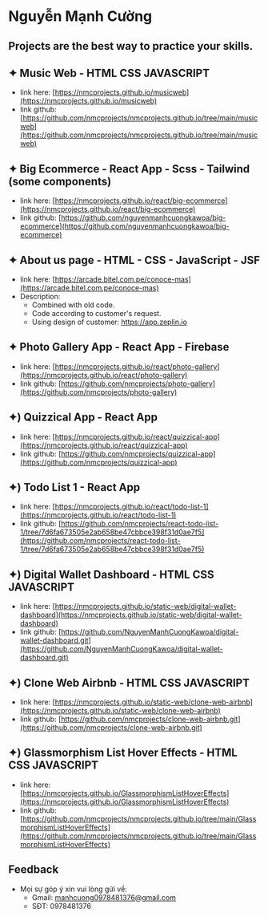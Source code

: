 # Nguyễn Mạnh Cường

## Projects are the best way to practice your skills.

## ✦ Music Web - HTML CSS JAVASCRIPT

- link here: [https://nmcprojects.github.io/musicweb](https://nmcprojects.github.io/musicweb)
- link github: [https://github.com/nmcprojects/nmcprojects.github.io/tree/main/musicweb](https://github.com/nmcprojects/nmcprojects.github.io/tree/main/musicweb)

## ✦ Big Ecommerce - React App - Scss - Tailwind (some components)

- link here: [https://nmcprojects.github.io/react/big-ecommerce](https://nmcprojects.github.io/react/big-ecommerce)
- link github: [https://github.com/nguyenmanhcuongkawoa/big-ecommerce](https://github.com/nguyenmanhcuongkawoa/big-ecommerce)

## ✦ About us page - HTML - CSS - JavaScript - JSF

- link here: [https://arcade.bitel.com.pe/conoce-mas](https://arcade.bitel.com.pe/conoce-mas)
- Description:
  - Combined with old code.
  - Code according to customer's request.
  - Using design of customer: https://app.zeplin.io

## ✦ Photo Gallery App - React App - Firebase

- link here: [https://nmcprojects.github.io/react/photo-gallery](https://nmcprojects.github.io/react/photo-gallery)
- link github: [https://github.com/nmcprojects/photo-gallery](https://github.com/nmcprojects/photo-gallery)

## ✦) Quizzical App - React App

- link here: [https://nmcprojects.github.io/react/quizzical-app](https://nmcprojects.github.io/react/quizzical-app)
- link github: [https://github.com/nmcprojects/quizzical-app](https://github.com/nmcprojects/quizzical-app)

## ✦) Todo List 1 - React App

- link here: [https://nmcprojects.github.io/react/todo-list-1](https://nmcprojects.github.io/react/todo-list-1)
- link github: [https://github.com/nmcprojects/react-todo-list-1/tree/7d6fa673505e2ab658be47cbbce398f31d0ae7f5](https://github.com/nmcprojects/react-todo-list-1/tree/7d6fa673505e2ab658be47cbbce398f31d0ae7f5)

## ✦) Digital Wallet Dashboard - HTML CSS JAVASCRIPT

- link here: [https://nmcprojects.github.io/static-web/digital-wallet-dashboard](https://nmcprojects.github.io/static-web/digital-wallet-dashboard)
- link github: [https://github.com/NguyenManhCuongKawoa/digital-wallet-dashboard.git](https://github.com/NguyenManhCuongKawoa/digital-wallet-dashboard.git)

## ✦) Clone Web Airbnb - HTML CSS JAVASCRIPT

- link here: [https://nmcprojects.github.io/static-web/clone-web-airbnb](https://nmcprojects.github.io/static-web/clone-web-airbnb)
- link github: [https://github.com/nmcprojects/clone-web-airbnb.git](https://github.com/nmcprojects/clone-web-airbnb.git)

## ✦) Glassmorphism List Hover Effects - HTML CSS JAVASCRIPT

- link here: [https://nmcprojects.github.io/GlassmorphismListHoverEffects](https://nmcprojects.github.io/GlassmorphismListHoverEffects)
- link github: [https://github.com/nmcprojects/nmcprojects.github.io/tree/main/GlassmorphismListHoverEffects](https://github.com/nmcprojects/nmcprojects.github.io/tree/main/GlassmorphismListHoverEffects)

## Feedback

- Mọi sự góp ý xin vui lòng gửi về:
  - Gmail: manhcuong0978481376@gmail.com
  - SĐT: 0978481376
